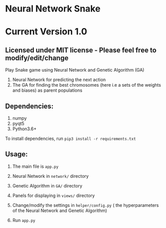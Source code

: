 # Neural Network Snake
# Current Version 1.0
## Licensed under MIT license - Please feel free to modify/edit/change

Play Snake game using Neural Network and Genetic Algorithm (GA)
1. Neural Network for predicting the next action
2. The GA for finding the best chromosomes (here i.e a sets of the weights and biases) as parent populations

## Dependencies:
1. numpy
2. pyqt5
3. Python3.6+

To install dependencies, run `pip3 install -r requirements.txt`

## Usage:
1. The main file is `app.py`

2. Neural Network in `network/` directory

3. Genetic Algorithm in `GA/` directory

4. Panels for displaying in `views/` directory

5. Change/modify the settings in `helper/config.py` ( the hyperparameters of the Neural Network and Genetic Algorithm)

6. Run `app.py`

